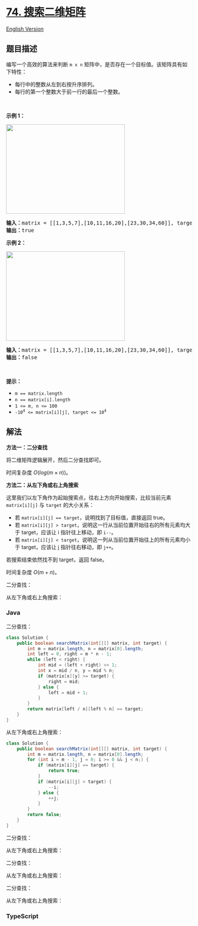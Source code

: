 # [74. 搜索二维矩阵](https://leetcode.cn/problems/search-a-2d-matrix)

[English Version](/solution/0000-0099/0074.Search%20a%202D%20Matrix/README_EN.md)

## 题目描述

<!-- 这里写题目描述 -->

<p>编写一个高效的算法来判断 <code>m x n</code> 矩阵中，是否存在一个目标值。该矩阵具有如下特性：</p>

<ul>
	<li>每行中的整数从左到右按升序排列。</li>
	<li>每行的第一个整数大于前一行的最后一个整数。</li>
</ul>

<p> </p>

<p><strong>示例 1：</strong></p>
<img alt="" src="https://fastly.jsdelivr.net/gh/doocs/leetcode@main/solution/0000-0099/0074.Search%20a%202D%20Matrix/images/mat.jpg" style="width: 322px; height: 242px;" />
<pre>
<strong>输入：</strong>matrix = [[1,3,5,7],[10,11,16,20],[23,30,34,60]], target = 3
<strong>输出：</strong>true
</pre>

<p><strong>示例 2：</strong></p>
<img alt="" src="https://fastly.jsdelivr.net/gh/doocs/leetcode@main/solution/0000-0099/0074.Search%20a%202D%20Matrix/images/mat2.jpg" style="width: 322px; height: 242px;" />
<pre>
<strong>输入：</strong>matrix = [[1,3,5,7],[10,11,16,20],[23,30,34,60]], target = 13
<strong>输出：</strong>false
</pre>

<p> </p>

<p><strong>提示：</strong></p>

<ul>
	<li><code>m == matrix.length</code></li>
	<li><code>n == matrix[i].length</code></li>
	<li><code>1 <= m, n <= 100</code></li>
	<li><code>-10<sup>4</sup> <= matrix[i][j], target <= 10<sup>4</sup></code></li>
</ul>

## 解法

**方法一：二分查找**

将二维矩阵逻辑展开，然后二分查找即可。

时间复杂度 $O(log (m \times n))$。

**方法二：从左下角或右上角搜索**

这里我们以左下角作为起始搜索点，往右上方向开始搜索，比较当前元素 `matrix[i][j]` 与 `target` 的大小关系：

-   若 `matrix[i][j] == target`，说明找到了目标值，直接返回 true。
-   若 `matrix[i][j] > target`，说明这一行从当前位置开始往右的所有元素均大于 target，应该让 i 指针往上移动，即 `i--`。
-   若 `matrix[i][j] < target`，说明这一列从当前位置开始往上的所有元素均小于 target，应该让 j 指针往右移动，即 `j++`。

若搜索结束依然找不到 target，返回 false。

时间复杂度 $O(m + n)$。

二分查找：

从左下角或右上角搜索：

### **Java**

二分查找：

```java
class Solution {
    public boolean searchMatrix(int[][] matrix, int target) {
        int m = matrix.length, n = matrix[0].length;
        int left = 0, right = m * n - 1;
        while (left < right) {
            int mid = (left + right) >> 1;
            int x = mid / n, y = mid % n;
            if (matrix[x][y] >= target) {
                right = mid;
            } else {
                left = mid + 1;
            }
        }
        return matrix[left / n][left % n] == target;
    }
}
```

从左下角或右上角搜索：

```java
class Solution {
    public boolean searchMatrix(int[][] matrix, int target) {
        int m = matrix.length, n = matrix[0].length;
        for (int i = m - 1, j = 0; i >= 0 && j < n;) {
            if (matrix[i][j] == target) {
                return true;
            }
            if (matrix[i][j] > target) {
                --i;
            } else {
                ++j;
            }
        }
        return false;
    }
}
```

二分查找：

从左下角或右上角搜索：

二分查找：

从左下角或右上角搜索：

二分查找：

从左下角或右上角搜索：

### **TypeScript**
